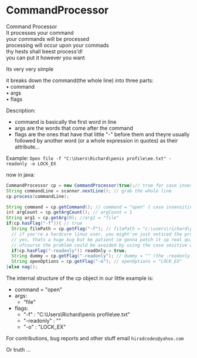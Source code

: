 # CommandProcessor
Command Processor<br>
It processes your command<br>
your commands will be processed<br>
processing will occur upon your commads<br>
thy hests shall beest process'd!<br>
you can put it however you want <br>

Its very very simple

it breaks down the command(the whole line) into three parts:<br>
&bull; command<br>
&bull; args<br>
&bull; flags

Description:
- command is basically the first word in line
- args are the words that come after the command
- flags are the ones that have that little "-" before them and theyre usually followed by another word (or a whole expression in quotes) as their attribute...

Example:
`Open file -f "C:\Users\Richard\penis profile\ee.txt" -readonly -o LOCK_EX`

now in java:
```java
CommandProcessor cp = new CommandProcessor(true);// true for case insesitive, false or nothing for case sesitive
String commandLine = scanner.nextLine(); // grab the whole line
cp.process(commandLine);

String command = cp.getCommand(); // command = "open" ( case insensitive! so everything becomes lowercase )
int argCount = cp.getArgCount(); // argCount = 1
String arg1 = cp.getArg(0); //arg1 = "file"
if(cp.hasFlag("-f")){ // true
  String filePath = cp.getFlag("-f"); // filePath = "c:\users\richard\penis profile\ee.txt" (everything inside the quotes, basically)
  // if you're a hardcore linux user, you might've just noticed the problem here. well.... 
  // yes, thats a huge bug but be patient im gonna patch it up real quick!
  // ofcourse the problem could be avoided by using the case sesitive option but still, that sucks.
  if(cp.hasFlag("-readonly")) readOnly = true;
  String dummy = cp.getFlag("-readonly"); // dummy = "" (the -readonly flag basically doesnt have any attributes *shrug*)
  String openOptions = cp.getFlag("-o"); // openOptions = "LOCK_EX" 
}else nag();

```

The internal structure of the cp object in our little example is:
* command = "open"
* args:
  * "file"
* flags:
  * "-f" : "C:\Users\Richard\penis profile\ee.txt"
  * "-readonly" : ""
  * "-o" : "LOCK_EX"



For contributions, bug reports and other stuff email `hiradcodes@yahoo.com`

Or truth ...
